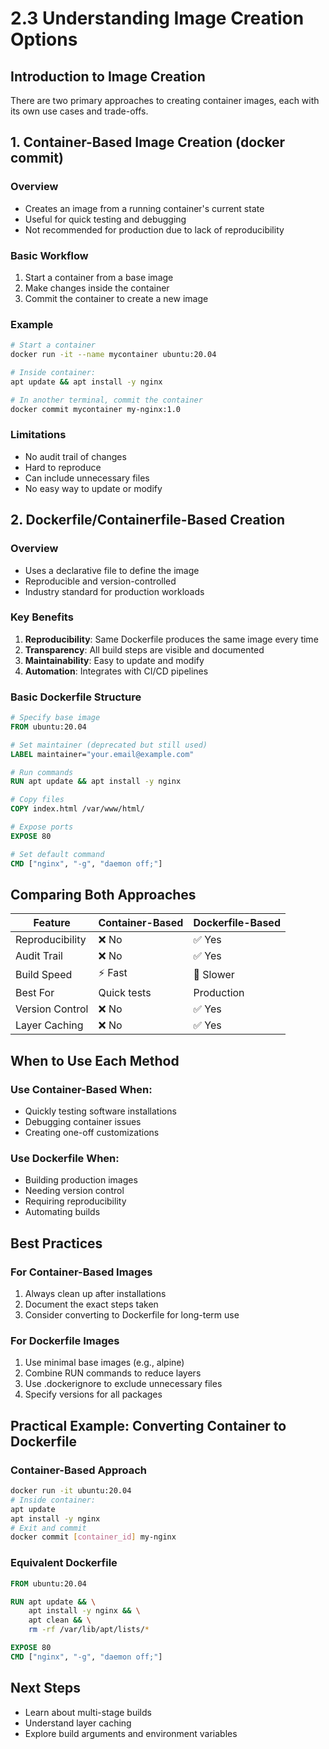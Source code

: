 # 2.3 Understanding Image Creation Options

## Introduction to Image Creation

There are two primary approaches to creating container images, each with its own use cases and trade-offs.

## 1. Container-Based Image Creation (docker commit)

### Overview
- Creates an image from a running container's current state
- Useful for quick testing and debugging
- Not recommended for production due to lack of reproducibility

### Basic Workflow
1. Start a container from a base image
2. Make changes inside the container
3. Commit the container to create a new image

### Example
```bash
# Start a container
docker run -it --name mycontainer ubuntu:20.04

# Inside container:
apt update && apt install -y nginx

# In another terminal, commit the container
docker commit mycontainer my-nginx:1.0
```

### Limitations
- No audit trail of changes
- Hard to reproduce
- Can include unnecessary files
- No easy way to update or modify

## 2. Dockerfile/Containerfile-Based Creation

### Overview
- Uses a declarative file to define the image
- Reproducible and version-controlled
- Industry standard for production workloads

### Key Benefits
1. **Reproducibility**: Same Dockerfile produces the same image every time
2. **Transparency**: All build steps are visible and documented
3. **Maintainability**: Easy to update and modify
4. **Automation**: Integrates with CI/CD pipelines

### Basic Dockerfile Structure
```dockerfile
# Specify base image
FROM ubuntu:20.04

# Set maintainer (deprecated but still used)
LABEL maintainer="your.email@example.com"

# Run commands
RUN apt update && apt install -y nginx

# Copy files
COPY index.html /var/www/html/

# Expose ports
EXPOSE 80

# Set default command
CMD ["nginx", "-g", "daemon off;"]
```

## Comparing Both Approaches

| Feature | Container-Based | Dockerfile-Based |
|---------|-----------------|------------------|
| Reproducibility | ❌ No | ✅ Yes |
| Audit Trail | ❌ No | ✅ Yes |
| Build Speed | ⚡ Fast | 🐢 Slower |
| Best For | Quick tests | Production |
| Version Control | ❌ No | ✅ Yes |
| Layer Caching | ❌ No | ✅ Yes |

## When to Use Each Method

### Use Container-Based When:
- Quickly testing software installations
- Debugging container issues
- Creating one-off customizations

### Use Dockerfile When:
- Building production images
- Needing version control
- Requiring reproducibility
- Automating builds

## Best Practices

### For Container-Based Images
1. Always clean up after installations
2. Document the exact steps taken
3. Consider converting to Dockerfile for long-term use

### For Dockerfile Images
1. Use minimal base images (e.g., alpine)
2. Combine RUN commands to reduce layers
3. Use .dockerignore to exclude unnecessary files
4. Specify versions for all packages

## Practical Example: Converting Container to Dockerfile

### Container-Based Approach
```bash
docker run -it ubuntu:20.04
# Inside container:
apt update
apt install -y nginx
# Exit and commit
docker commit [container_id] my-nginx
```

### Equivalent Dockerfile
```dockerfile
FROM ubuntu:20.04

RUN apt update && \
    apt install -y nginx && \
    apt clean && \
    rm -rf /var/lib/apt/lists/*

EXPOSE 80
CMD ["nginx", "-g", "daemon off;"]
```

## Next Steps
- Learn about multi-stage builds
- Understand layer caching
- Explore build arguments and environment variables